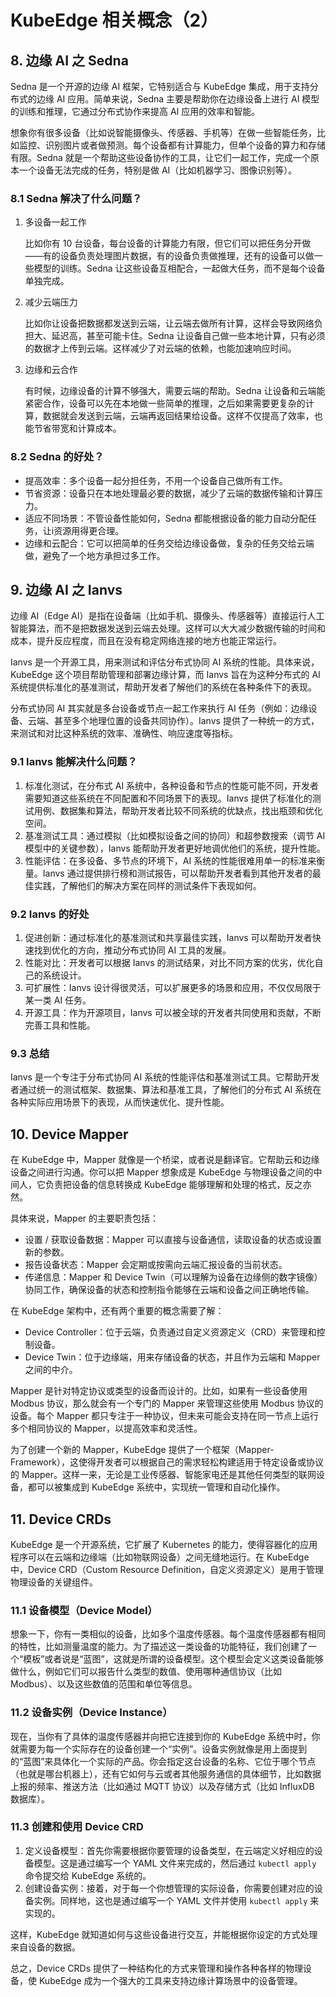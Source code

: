 # KubeEdge 相关概念（2）

## 8. 边缘 AI 之 Sedna

Sedna 是一个开源的边缘 AI 框架，它特别适合与 KubeEdge 集成，用于支持分布式的边缘 AI 应用。简单来说，Sedna 主要是帮助你在边缘设备上进行 AI 模型的训练和推理，它通过分布式协作来提高 AI 应用的效率和智能。

想象你有很多设备（比如说智能摄像头、传感器、手机等）在做一些智能任务，比如监控、识别图片或者做预测。每个设备都有计算能力，但单个设备的算力和存储有限。Sedna 就是一个帮助这些设备协作的工具，让它们一起工作，完成一个原本一个设备无法完成的任务，特别是做 AI（比如机器学习、图像识别等）。

### 8.1 Sedna 解决了什么问题？

1. 多设备一起工作

    比如你有 10 台设备，每台设备的计算能力有限，但它们可以把任务分开做——有的设备负责处理图片数据，有的设备负责做推理，还有的设备可以做一些模型的训练。Sedna 让这些设备互相配合，一起做大任务，而不是每个设备单独完成。

2. 减少云端压力

    比如你让设备把数据都发送到云端，让云端去做所有计算，这样会导致网络负担大、延迟高，甚至可能卡住。Sedna 让设备自己做一些本地计算，只有必须的数据才上传到云端。这样减少了对云端的依赖，也能加速响应时间。

3. 边缘和云合作

    有时候，边缘设备的计算不够强大，需要云端的帮助。Sedna 让设备和云端能紧密合作，设备可以先在本地做一些简单的推理，之后如果需要更复杂的计算，数据就会发送到云端，云端再返回结果给设备。这样不仅提高了效率，也能节省带宽和计算成本。

### 8.2 Sedna 的好处？

- 提高效率：多个设备一起分担任务，不用一个设备自己做所有工作。
- 节省资源：设备只在本地处理最必要的数据，减少了云端的数据传输和计算压力。
- 适应不同场景：不管设备性能如何，Sedna 都能根据设备的能力自动分配任务，让i资源用得更合理。
- 边缘和云配合：它可以把简单的任务交给边缘设备做，复杂的任务交给云端做，避免了一个地方承担过多工作。

## 9. 边缘 AI 之 Ianvs

边缘 AI（Edge AI）是指在设备端（比如手机、摄像头、传感器等）直接运行人工智能算法，而不是把数据发送到云端去处理。这样可以大大减少数据传输的时间和成本，提升反应程度，而且在没有稳定网络连接的地方也能正常运行。

Ianvs 是一个开源工具，用来测试和评估分布式协同 AI 系统的性能。具体来说，KubeEdge 这个项目帮助管理和部署边缘计算，而 Ianvs 旨在为这种分布式的 AI 系统提供标准化的基准测试，帮助开发者了解他们的系统在各种条件下的表现。

分布式协同 AI 其实就是多台设备或节点一起工作来执行 AI 任务（例如：边缘设备、云端、甚至多个地理位置的设备共同协作）。Ianvs 提供了一种统一的方式，来测试和对比这种系统的效率、准确性、响应速度等指标。

### 9.1 Ianvs 能解决什么问题？

1. 标准化测试，在分布式 AI 系统中，各种设备和节点的性能可能不同，开发者需要知道这些系统在不同配置和不同场景下的表现。Ianvs 提供了标准化的测试用例、数据集和算法，帮助开发者比较不同系统的优缺点，找出瓶颈和优化空间。
2. 基准测试工具：通过模拟（比如模拟设备之间的协同）和超参数搜索（调节 AI 模型中的关键参数），Ianvs 能帮助开发者更好地调优他们的系统，提升性能。
3. 性能评估：在多设备、多节点的环境下，AI 系统的性能很难用单一的标准来衡量。Ianvs 通过提供排行榜和测试报告，可以帮助开发者看到其他开发者的最佳实践，了解他们的解决方案在同样的测试条件下表现如何。

### 9.2 Ianvs 的好处

1. 促进创新：通过标准化的基准测试和共享最佳实践，Ianvs 可以帮助开发者快速找到优化的方向，推动分布式协同 AI 工具的发展。
2. 性能对比：开发者可以根据 Ianvs 的测试结果，对比不同方案的优劣，优化自己的系统设计。
3. 可扩展性：Ianvs 设计得很灵活，可以扩展更多的场景和应用，不仅仅局限于某一类 AI 任务。
4. 开源工具：作为开源项目，Ianvs 可以被全球的开发者共同使用和贡献，不断完善工具和性能。

### 9.3 总结

Ianvs 是一个专注于分布式协同 AI 系统的性能评估和基准测试工具。它帮助开发者通过统一的测试框架、数据集、算法和基准工具，了解他们的分布式 AI 系统在各种实际应用场景下的表现，从而快速优化、提升性能。

## 10. Device Mapper

在 KubeEdge 中，Mapper 就像是一个桥梁，或者说是翻译官。它帮助云和边缘设备之间进行沟通。你可以把 Mapper 想象成是 KubeEdge 与物理设备之间的中间人，它负责把设备的信息转换成 KubeEdge 能够理解和处理的格式，反之亦然。

具体来说，Mapper 的主要职责包括：

- 设置 / 获取设备数据：Mapper 可以直接与设备通信，读取设备的状态或设置新的参数。
- 报告设备状态：Mapper 会定期或按需向云端汇报设备的当前状态。
- 传递信息：Mapper 和 Device Twin（可以理解为设备在边缘侧的数字镜像）协同工作，确保设备的状态和控制指令能够在云端和设备之间正确地传输。

在 KubeEdge 架构中，还有两个重要的概念需要了解：

- Device Controller：位于云端，负责通过自定义资源定义（CRD）来管理和控制设备。
- Device Twin：位于边缘端，用来存储设备的状态，并且作为云端和 Mapper 之间的中介。

Mapper 是针对特定协议或类型的设备而设计的。比如，如果有一些设备使用 Modbus 协议，那么就会有一个专门的 Mapper 来管理这些使用 Modbus 协议的设备。每个 Mapper 都只专注于一种协议，但未来可能会支持在同一节点上运行多个相同协议的 Mapper，以提高效率和灵活性。

为了创建一个新的 Mapper，KubeEdge 提供了一个框架（Mapper-Framework），这使得开发者可以根据自己的需求轻松构建适用于特定设备或协议的 Mapper。这样一来，无论是工业传感器、智能家电还是其他任何类型的联网设备，都可以被集成到 KubeEdge 系统中，实现统一管理和自动化操作。

## 11. Device CRDs

KubeEdge 是一个开源系统，它扩展了 Kubernetes 的能力，使得容器化的应用程序可以在云端和边缘端（比如物联网设备）之间无缝地运行。在 KubeEdge 中，Device CRD（Custom Resource Definition，自定义资源定义）是用于管理物理设备的关键组件。

### 11.1 设备模型（Device Model）

想象一下，你有一类相似的设备，比如多个温度传感器。每个温度传感器都有相同的特性，比如测量温度的能力。为了描述这一类设备的功能特征，我们创建了一个“模板”或者说是“蓝图”，这就是所谓的设备模型。这个模型会定义这类设备能够做什么，例如它们可以报告什么类型的数值、使用哪种通信协议（比如 Modbus）、以及这些数值的范围和单位等信息。

### 11.2 设备实例（Device Instance）

现在，当你有了具体的温度传感器并向把它连接到你的 KubeEdge 系统中时，你就需要为每一个实际存在的设备创建一个“实例”。设备实例就像是用上面提到的“蓝图”来具体化一个实际的产品。你会指定这台设备的名称、它位于哪个节点（也就是哪台机器上），还有它如何与云或者其他服务通信的具体细节，比如数据上报的频率、推送方法（比如通过 MQTT 协议）以及存储方式（比如 InfluxDB 数据库）。

### 11.3 创建和使用 Device CRD

1. 定义设备模型：首先你需要根据你要管理的设备类型，在云端定义好相应的设备模型。这是通过编写一个 YAML 文件来完成的，然后通过 `kubectl apply` 命令提交给 KubeEdge 系统的。
2. 创建设备实例：接着，对于每一个你想管理的实际设备，你需要创建对应的设备实例。同样地，这也是通过编写一个 YAML 文件并使用 `kubectl apply` 来实现的。

这样，KubeEdge 就知道如何与这些设备进行交互，并能根据你设定的方式处理来自设备的数据。

总之，Device CRDs 提供了一种结构化的方式来管理和操作各种各样的物理设备，使 KubeEdge 成为一个强大的工具来支持边缘计算场景中的设备管理。

















